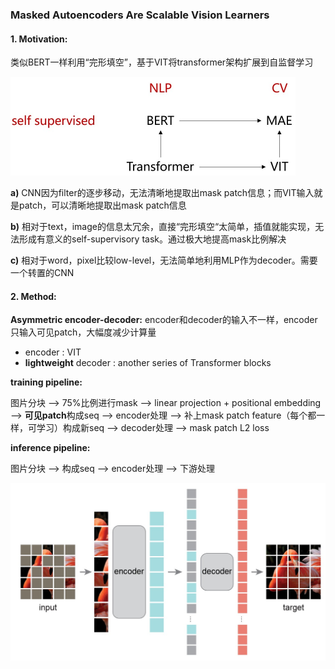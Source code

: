 ### Masked Autoencoders Are Scalable Vision Learners

#### 1. Motivation: 

类似BERT一样利用“完形填空”，基于VIT将transformer架构扩展到自监督学习

<img src="MAE.assets/image-20230829211108576.png" alt="image-20230829211108576" style="zoom: 50%;" />

**a)** CNN因为filter的逐步移动，无法清晰地提取出mask patch信息；而VIT输入就是patch，可以清晰地提取出mask patch信息

**b)** 相对于text，image的信息太冗余，直接“完形填空“太简单，插值就能实现，无法形成有意义的self-supervisory task。通过极大地提高mask比例解决

**c)** 相对于word，pixel比较low-level，无法简单地利用MLP作为decoder。需要一个转置的CNN



#### 2. Method:

**Asymmetric encoder-decoder:** encoder和decoder的输入不一样，encoder只输入可见patch，大幅度减少计算量

 - encoder : VIT
 - **lightweight** decoder : another series of Transformer blocks

**training pipeline:**

图片分块 --> 75%比例进行mask --> linear projection + positional embedding --> **可见patch**构成seq --> encoder处理 --> 补上mask patch feature（每个都一样，可学习）构成新seq --> decoder处理 --> mask patch L2 loss

**inference pipeline:**

图片分块 --> 构成seq --> encoder处理 --> 下游处理

<img src="MAE.assets/image-20230829212140753.png" alt="image-20230829212140753" style="zoom: 50%;" />